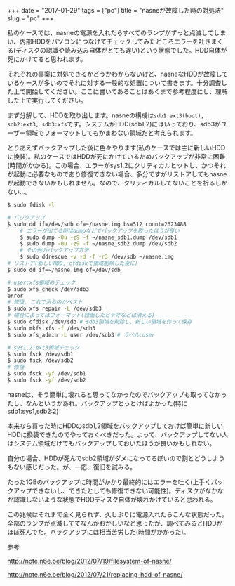 +++
date = "2017-01-29"
tags = ["pc"]
title = "nasneが故障した時の対処法"
slug = "pc"
+++

私のケースでは、nasneの電源を入れたらすべてのランプがずっと点滅してしまい、内部HDDをパソコンにつなげてチェックしてみたところエラーを吐きまくる(ディスクの認識や読み込み自体がとても遅い)という状態でした。HDD自体が死にかけてると思われます。

それぞれの事案に対処できるかどうかわからないけど、nasneなHDDが故障しているケースが多いのでそれに対する一般的な処置について書きます。十分調査した上で開始してください。ここに書いてあることはあくまで参考程度にし、理解した上で実行してください。

まず分解して、HDDを取り出します。nasneの構成は`sdb1:ext3(boot), sdb2:ext3, sdb3:xfs`です。システムがHDD(sdb1,2)にはいっており、sdb3がユーザー領域でフォーマットしてもかまわない領域だと考えられます。

とりあえずバックアップした後に色々やります(私のケースでは主に新しいHDDに換装)。私のケースではHDDが死にかけているためバックアップが非常に困難(時間がかかる)。この場合、エラーがsys1,2にクリティカルヒットし、かつそれが起動に必要なものであり修復できない場合、多分ですがリストアしてもnasneが起動できないかもしれません。なので、クリティカルしてないことを祈るしかない...。

```bash
$ sudo fdisk -l

# バックアップ
$ sudo dd if=/dev/sdb of=~/nasne.img bs=512 count=2623488
	# エラーが出てる時はdumpなどでバックアップを取ったほうが良い
	$ sudo dump -0u -z9 -f ~/nasne_sdb1.dump /dev/sdb1
	$ sudo dump -0u -z9 -f ~/nasne_sdb2.dump /dev/sdb2
	# その他のバックアップ方法
	$ sudo ddrescue -v -d -f -r3 /dev/sdb ~/nasne.img
# リストア(新しいHDD, cfdiskで領域削除した後に)
$ sudo dd if=~/nasne.img of=/dev/sdb

# user:xfs領域のチェック
$ sudo xfs_check /dev/sdb3
error
# 修復, これで治るのがベスト
$ sudo xfs repair -L /dev/sdb3
# 場合によってはフォーマット(録画したビデオなどは消える)
$ sudo cfdisk /dev/sdb # sdb3領域を削除し、新しい領域を作って保存
$ sudo mkfs.xfs -f /dev/sdb3
$ sudo xfs_admin -L user /dev/sdb3 # ラベル:user

# sys1,2:ext3領域チェック
$ sudo fsck /dev/sdb1
$ sudo fsck /dev/sdb2
# 修復
$ sudo fsck -yf /dev/sdb1
$ sudo fsck -yf /dev/sdb2
```

nasneは、そう簡単に壊れると思ってなかったのでバックアップも取ってなかったし、なんというかあれ。バックアップとっとけばよかった(特にsdb1:sys1,sdb2:2)

本来なら買った時にHDDのsdb1,2領域をバックアップしておけば簡単に新しいHDDに換装できたのでやっておくべきだった。よって、バックアップしてない人はシステム領域だけでもバックアップしておいたほうが良いかもしれない。

自分の場合、HDDが死んでsdb2領域がダメになってるぽいので割とどうしようもない感じだった。が、一応、復旧を試みる。

たった1GBのバックアップに時間がかかり最終的にはエラーを吐く(上手くバックアップできないし、できたとしても修復できない可能性)。ディスクがなかなか認識しないような状態でHDDディスク自体が壊れかけていると思われる。

この兆候はそれまで全く見られず、久しぶりに電源入れたらこんな状態だった。全部のランプが点滅しててなんかおかしいなと思ったが、調べてみるとHDDがほぼ死んでた。バックアップには相当苦労した(時間がかかった)。

参考

http://note.n6e.be/blog/2012/07/19/filesystem-of-nasne/

http://note.n6e.be/blog/2012/07/21/replacing-hdd-of-nasne/

